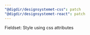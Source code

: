 ```yaml
---
"@digdir/designsystemet-css": patch
"@digdir/designsystemet-react": patch
---
```


Fieldset: Style using css attributes
